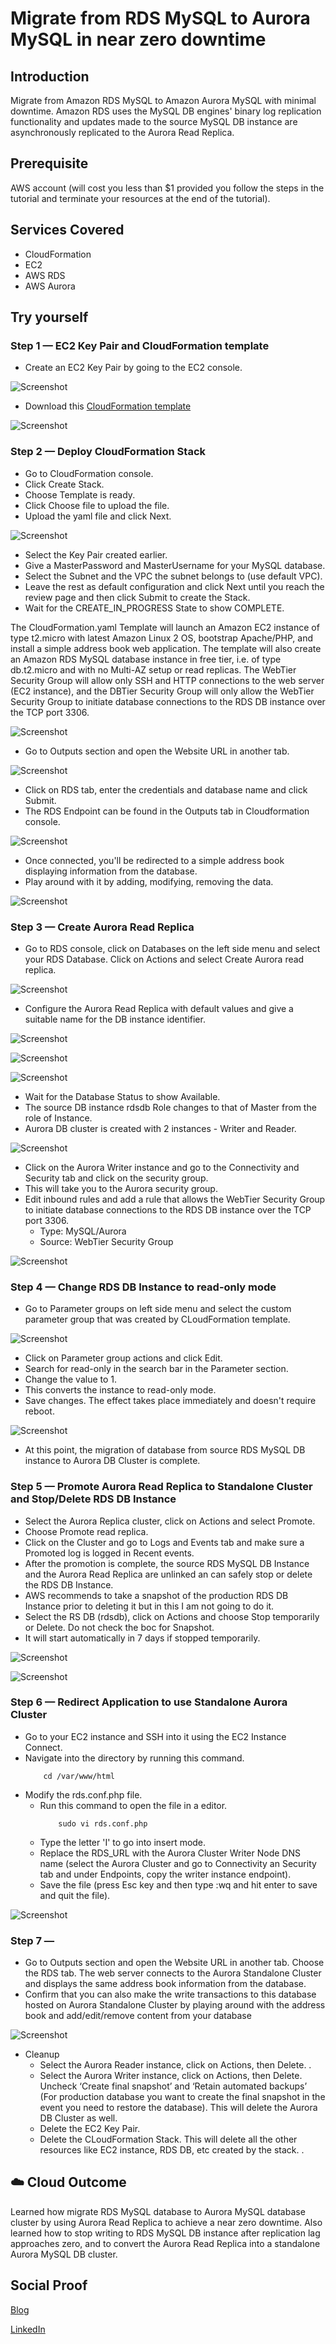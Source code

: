 # Migrate from RDS MySQL to Aurora MySQL in near zero downtime

## Introduction

Migrate from Amazon RDS MySQL to Amazon Aurora MySQL with minimal downtime. Amazon RDS uses the MySQL DB engines' binary log replication functionality and updates made to the source MySQL DB instance are asynchronously replicated to the Aurora Read Replica.

## Prerequisite

AWS account (will cost you less than $1 provided you follow the steps in the tutorial and terminate your resources at the end of the tutorial).

## Services Covered

- CloudFormation
- EC2
- AWS RDS
- AWS Aurora

## Try yourself

### Step 1 — EC2 Key Pair and CloudFormation template
- Create an EC2 Key Pair by going to the EC2 console.

![Screenshot](https://github.com/aaditunni/100DaysOfCloud/blob/main/Journey/016/day16.JPG)

- Download this [CloudFormation template](https://downgit.github.io/#/home?url=https://github.com/aaditunni/100DaysOfCloud/blob/main/Journey/016/CloudFormation.yaml)

![Screenshot](https://github.com/aaditunni/100DaysOfCloud/blob/main/Journey/016/day16.JPG)

### Step 2 — Deploy CloudFormation Stack
- Go to CloudFormation console.
- Click Create Stack.
- Choose Template is ready.
- Click Choose file to upload the file.
- Upload the yaml file and click Next.

![Screenshot](https://github.com/aaditunni/100DaysOfCloud/blob/main/Journey/016/day16.1.JPG)

- Select the Key Pair created earlier.
- Give a MasterPassword and MasterUsername for your MySQL database.
- Select the Subnet and the VPC the subnet belongs to (use default VPC).
- Leave the rest as default configuration and click Next until you reach the review page and then click Submit to create the Stack.
- Wait for the CREATE_IN_PROGRESS State to show COMPLETE.
        
The CloudFormation.yaml Template will launch an Amazon EC2 instance of type t2.micro with latest Amazon Linux 2 OS, bootstrap Apache/PHP, and install a simple address book web application. The template will also create an Amazon RDS MySQL database instance in free tier, i.e. of type db.t2.micro and with no Multi-AZ setup or read replicas. The WebTier Security Group will allow only SSH and HTTP connections to the web server (EC2 instance), and the DBTier Security Group will only allow the WebTier Security Group to initiate database connections to the RDS DB instance over the TCP port 3306.

![Screenshot](https://github.com/aaditunni/100DaysOfCloud/blob/main/Journey/016/day16.2.JPG)

- Go to Outputs section and open the Website URL in another tab.

![Screenshot](https://github.com/aaditunni/100DaysOfCloud/blob/main/Journey/016/day16.3.JPG)

- Click on RDS tab, enter the credentials and database name and click Submit.
- The RDS Endpoint can be found in the Outputs tab in Cloudformation console.

![Screenshot](https://github.com/aaditunni/100DaysOfCloud/blob/main/Journey/016/day16.4.JPG)

- Once connected, you'll be redirected to a simple address book displaying information from the database.
- Play around with it by adding, modifying, removing the data.

![Screenshot](https://github.com/aaditunni/100DaysOfCloud/blob/main/Journey/016/day16.5.JPG)

### Step 3 — Create Aurora Read Replica
- Go to RDS console, click on Databases on the left side menu and select your RDS Database.
 Click on Actions and select Create Aurora read replica.

![Screenshot](https://github.com/aaditunni/100DaysOfCloud/blob/main/Journey/016/day16.6.JPG)

 - Configure the Aurora Read Replica with default values and give a suitable name for the DB instance identifier.


![Screenshot](https://github.com/aaditunni/100DaysOfCloud/blob/main/Journey/016/day16.7.JPG)

![Screenshot](https://github.com/aaditunni/100DaysOfCloud/blob/main/Journey/016/day16.8.JPG)

![Screenshot](https://github.com/aaditunni/100DaysOfCloud/blob/main/Journey/016/day16.9.JPG)

- Wait for the Database Status to show Available.
- The source DB instance rdsdb Role changes to that of Master from the role of Instance.
- Aurora DB cluster is created with 2 instances - Writer and Reader.

![Screenshot](https://github.com/aaditunni/100DaysOfCloud/blob/main/Journey/016/day16.10.JPG)

- Click on the Aurora Writer instance and go to the Connectivity and Security tab and click on the security group.
- This will take you to the Aurora security group.
- Edit inbound rules and add a rule that allows the WebTier Security Group to initiate database connections to the RDS DB instance over the TCP port 3306.
    - Type: MySQL/Aurora
    - Source: WebTier Security Group  

![Screenshot](https://github.com/aaditunni/100DaysOfCloud/blob/main/Journey/016/day16.17.JPG)

### Step 4 — Change RDS DB Instance to read-only mode
- Go to Parameter groups on left side menu and select the custom parameter group that was created by CLoudFormation template.

![Screenshot](https://github.com/aaditunni/100DaysOfCloud/blob/main/Journey/016/day16.11.JPG)

- Click on Parameter group actions and click Edit.
- Search for read-only in the search bar in the Parameter section.
- Change the value to 1.
- This converts the instance to read-only mode.
- Save changes. The effect takes place immediately and doesn't require reboot.

![Screenshot](https://github.com/aaditunni/100DaysOfCloud/blob/main/Journey/016/day16.12.JPG)

- At this point, the migration of database from source RDS MySQL DB instance to Aurora DB Cluster is complete.

### Step 5 — Promote Aurora Read Replica to Standalone Cluster and Stop/Delete RDS DB Instance
- Select the Aurora Replica cluster, click on Actions and select Promote.
- Choose Promote read replica.
- Click on the Cluster and go to Logs and Events tab and make sure a Promoted log is logged in Recent events.
- After the promotion is complete, the source RDS MySQL DB Instance and the Aurora Read Replica are unlinked an can safely stop or delete the RDS DB Instance.
- AWS recommends to take a snapshot of the production RDS DB Instance prior to deleting it but in this I am not going to do it.
- Select the RS DB (rdsdb), click on Actions and choose Stop temporarily or Delete. Do not check the boc for Snapshot.
- It will start automatically in 7 days if stopped temporarily.

![Screenshot](https://github.com/aaditunni/100DaysOfCloud/blob/main/Journey/016/day16.13.JPG)

![Screenshot](https://github.com/aaditunni/100DaysOfCloud/blob/main/Journey/016/day16.14.JPG)

### Step 6 — Redirect Application to use Standalone Aurora Cluster
- Go to your EC2 instance and SSH into it using the EC2 Instance Connect.
- Navigate into the directory by running this command.
    ```
        cd /var/www/html
    ```
- Modify the rds.conf.php file.
    - Run this command to open the file in a editor.
        ```
            sudo vi rds.conf.php
        ```
    - Type the letter 'I' to go into insert mode.
    - Replace the RDS_URL with the Aurora Cluster Writer Node DNS name (select the Aurora Cluster and go to Connectivity an Security tab and under Endpoints, copy the writer instance endpoint).
    - Save the file (press Esc key and then type :wq and hit enter to save and quit the file).

![Screenshot](https://github.com/aaditunni/100DaysOfCloud/blob/main/Journey/016/day16.15.JPG)



### Step 7 — 
 - Go to Outputs section and open the Website URL in another tab. Choose the RDS tab. The web server connects to the Aurora Standalone Cluster and displays the same address book information from the database.
- Confirm that you can also make the write transactions to this database hosted on Aurora Standalone Cluster by playing around with the address book and add/edit/remove content from your database

![Screenshot](https://github.com/aaditunni/100DaysOfCloud/blob/main/Journey/016/day16.16.JPG)


- Cleanup
    - Select the Aurora Reader instance, click on Actions, then Delete. .
    - Select the Aurora Writer instance, click on Actions, then Delete. Uncheck ‘Create final snapshot’ and ‘Retain automated backups’ (For production database you want to create the final snapshot in the event you need to restore the database). This will delete the Aurora DB Cluster as well.
    - Delete the EC2 Key Pair.
    - Delete the CLoudFormation Stack. This will delete all the other resources like EC2 instance, RDS DB, etc created by the stack.
.
## ☁️ Cloud Outcome

Learned how migrate RDS MySQL database to Aurora MySQL database cluster by using Aurora Read Replica to achieve a near zero downtime. Also learned how to stop writing to RDS MySQL DB instance after replication lag approaches zero, and to convert the Aurora Read Replica into a standalone Aurora MySQL DB cluster.

## Social Proof

[Blog](https://dev.to/aaditunni/migrate-from-rds-mysql-to-aurora-mysql-in-near-zero-downtime-2dm0)

[LinkedIn](https://www.linkedin.com/posts/aaditunni_100daysofcloud-aws-cloud-activity-7020824312173477889-xb2v?utm_source=share&utm_medium=member_desktop)
